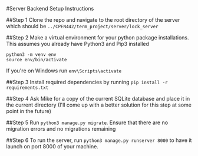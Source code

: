#Server Backend Setup Instructions

##Step 1
Clone the repo and navigate to the root directory of the server which should be `../CPEN442/term_project/server/lock_server`

##Step 2
Make a virtual environment for your python package installations. This assumes you already have Python3 and Pip3 installed
```
python3 -m venv env
source env/bin/activate
```

If you're on Windows run `env\Scripts\activate`

##Step 3
Install required dependencies by running `pip install -r requirements.txt`

##Step 4
Ask Mike for a copy of the current SQLite database and place it in the current directory (I'll come up with a better solution for this step at some point in the future)

##Step 5
Run `python3 manage.py migrate`. Ensure that there are no migration errors and no migrations remaining

##Step 6
To run the server, run `python3 manage.py runserver 8000` to have it launch on port 8000 of your machine.